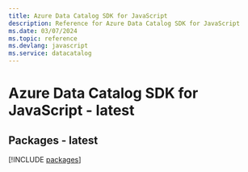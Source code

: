 ```yaml
---
title: Azure Data Catalog SDK for JavaScript
description: Reference for Azure Data Catalog SDK for JavaScript
ms.date: 03/07/2024
ms.topic: reference
ms.devlang: javascript
ms.service: datacatalog
---
```

# Azure Data Catalog SDK for JavaScript - latest
## Packages - latest
[!INCLUDE [packages](data-catalog-index.md)]